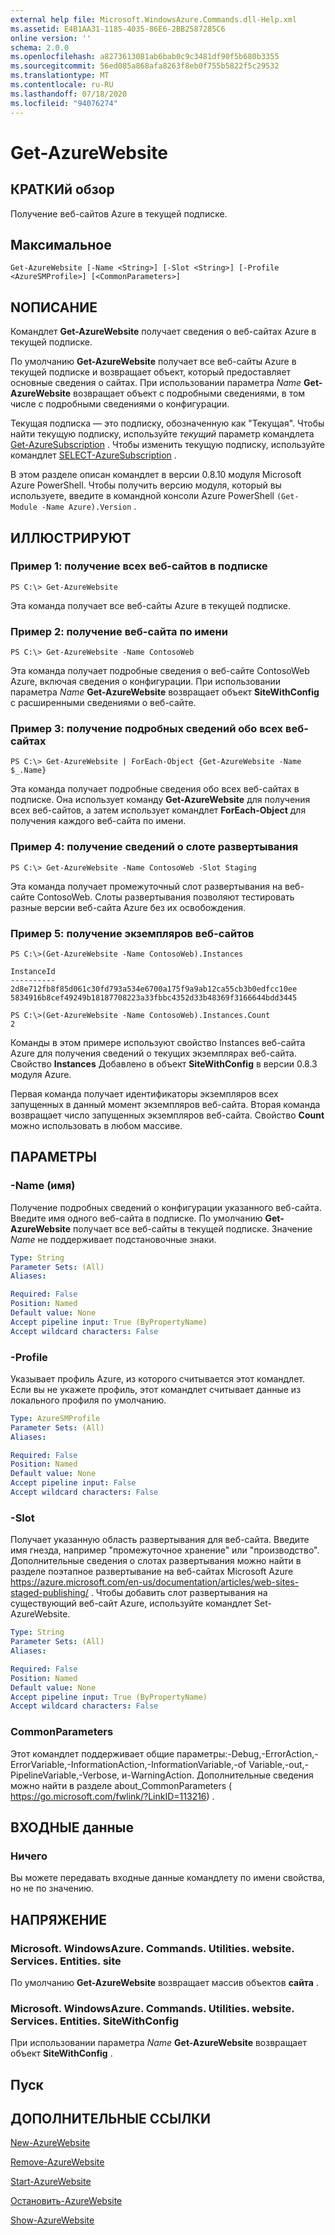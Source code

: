 ```yaml
---
external help file: Microsoft.WindowsAzure.Commands.dll-Help.xml
ms.assetid: E4B1AA31-1185-4035-86E6-2BB2587285C6
online version: ''
schema: 2.0.0
ms.openlocfilehash: a8273613081ab6bab0c9c3481df90f5b680b3355
ms.sourcegitcommit: 56ed085a868afa8263f8eb0f755b5822f5c29532
ms.translationtype: MT
ms.contentlocale: ru-RU
ms.lasthandoff: 07/18/2020
ms.locfileid: "94076274"
---
```

# Get-AzureWebsite

## КРАТКИй обзор
Получение веб-сайтов Azure в текущей подписке.

## Максимальное

```
Get-AzureWebsite [-Name <String>] [-Slot <String>] [-Profile <AzureSMProfile>] [<CommonParameters>]
```

## NОПИСАНИЕ
Командлет **Get-AzureWebsite** получает сведения о веб-сайтах Azure в текущей подписке.

По умолчанию **Get-AzureWebsite** получает все веб-сайты Azure в текущей подписке и возвращает объект, который предоставляет основные сведения о сайтах.
При использовании параметра *Name* **Get-AzureWebsite** возвращает объект с подробными сведениями, в том числе с подробными сведениями о конфигурации.

Текущая подписка — это подписку, обозначенную как "Текущая". Чтобы найти текущую подписку, используйте *текущий* параметр командлета [Get-AzureSubscription](https://go.microsoft.com/fwlink/?LinkID=397623) .
Чтобы изменить текущую подписку, используйте командлет [SELECT-AzureSubscription](https://go.microsoft.com/fwlink/?LinkID=397628) .

В этом разделе описан командлет в версии 0.8.10 модуля Microsoft Azure PowerShell.
Чтобы получить версию модуля, который вы используете, введите в командной консоли Azure PowerShell `(Get-Module -Name Azure).Version` .

## ИЛЛЮСТРИРУЮТ

### Пример 1: получение всех веб-сайтов в подписке
```
PS C:\> Get-AzureWebsite
```

Эта команда получает все веб-сайты Azure в текущей подписке.

### Пример 2: получение веб-сайта по имени
```
PS C:\> Get-AzureWebsite -Name ContosoWeb
```

Эта команда получает подробные сведения о веб-сайте ContosoWeb Azure, включая сведения о конфигурации.
При использовании параметра *Name* **Get-AzureWebsite** возвращает объект **SiteWithConfig** с расширенными сведениями о веб-сайте.

### Пример 3: получение подробных сведений обо всех веб-сайтах
```
PS C:\> Get-AzureWebsite | ForEach-Object {Get-AzureWebsite -Name $_.Name}
```

Эта команда получает подробные сведения обо всех веб-сайтах в подписке.
Она использует команду **Get-AzureWebsite** для получения всех веб-сайтов, а затем использует командлет **ForEach-Object** для получения каждого веб-сайта по имени.

### Пример 4: получение сведений о слоте развертывания
```
PS C:\> Get-AzureWebsite -Name ContosoWeb -Slot Staging
```

Эта команда получает промежуточный слот развертывания на веб-сайте ContosoWeb.
Слоты развертывания позволяют тестировать разные версии веб-сайта Azure без их освобождения.

### Пример 5: получение экземпляров веб-сайтов
```
PS C:\>(Get-AzureWebsite -Name ContosoWeb).Instances

InstanceId
----------
2d8e712fb8f85d061c30fd793a534e6700a175f9a9ab12ca55cb3b0edfcc10ee
5834916b8cef49249b18187708223a33fbbc4352d33b48369f3166644bdd3445

PS C:\>(Get-AzureWebsite -Name ContosoWeb).Instances.Count
2
```

Команды в этом примере используют свойство Instances веб-сайта Azure для получения сведений о текущих экземплярах веб-сайта.
Свойство **Instances** Добавлено в объект **SiteWithConfig** в версии 0.8.3 модуля Azure.

Первая команда получает идентификаторы экземпляров всех запущенных в данный момент экземпляров веб-сайта.
Вторая команда возвращает число запущенных экземпляров веб-сайта.
Свойство **Count** можно использовать в любом массиве.

## ПАРАМЕТРЫ

### -Name (имя)
Получение подробных сведений о конфигурации указанного веб-сайта.
Введите имя одного веб-сайта в подписке.
По умолчанию **Get-AzureWebsite** получает все веб-сайты в текущей подписке.
Значение *Name* не поддерживает подстановочные знаки.

```yaml
Type: String
Parameter Sets: (All)
Aliases: 

Required: False
Position: Named
Default value: None
Accept pipeline input: True (ByPropertyName)
Accept wildcard characters: False
```

### -Profile
Указывает профиль Azure, из которого считывается этот командлет.
Если вы не укажете профиль, этот командлет считывает данные из локального профиля по умолчанию.

```yaml
Type: AzureSMProfile
Parameter Sets: (All)
Aliases: 

Required: False
Position: Named
Default value: None
Accept pipeline input: False
Accept wildcard characters: False
```

### -Slot
Получает указанную область развертывания для веб-сайта.
Введите имя гнезда, например "промежуточное хранение" или "производство".
Дополнительные сведения о слотах развертывания можно найти в разделе поэтапное развертывание на веб-сайтах Microsoft Azure https://azure.microsoft.com/en-us/documentation/articles/web-sites-staged-publishing/ .
Чтобы добавить слот развертывания на существующий веб-сайт Azure, используйте командлет Set-AzureWebsite.

```yaml
Type: String
Parameter Sets: (All)
Aliases: 

Required: False
Position: Named
Default value: None
Accept pipeline input: True (ByPropertyName)
Accept wildcard characters: False
```

### CommonParameters
Этот командлет поддерживает общие параметры:-Debug,-ErrorAction,-ErrorVariable,-InformationAction,-InformationVariable,-of Variable,-out,-PipelineVariable,-Verbose, и-WarningAction. Дополнительные сведения можно найти в разделе about_CommonParameters ( https://go.microsoft.com/fwlink/?LinkID=113216) .

## ВХОДНЫЕ данные

### Ничего
Вы можете передавать входные данные командлету по имени свойства, но не по значению.

## НАПРЯЖЕНИЕ

### Microsoft. WindowsAzure. Commands. Utilities. website. Services. Entities. site
По умолчанию **Get-AzureWebsite** возвращает массив объектов **сайта** .

### Microsoft. WindowsAzure. Commands. Utilities. website. Services. Entities. SiteWithConfig
При использовании параметра *Name* **Get-AzureWebsite** возвращает объект **SiteWithConfig** .

## Пуск

## ДОПОЛНИТЕЛЬНЫЕ ССЫЛКИ

[New-AzureWebsite](./New-AzureWebsite.md)

[Remove-AzureWebsite](./Remove-AzureWebsite.md)

[Start-AzureWebsite](./Start-AzureWebsite.md)

[Остановить-AzureWebsite](./Stop-AzureWebsite.md)

[Show-AzureWebsite](./Show-AzureWebsite.md)



